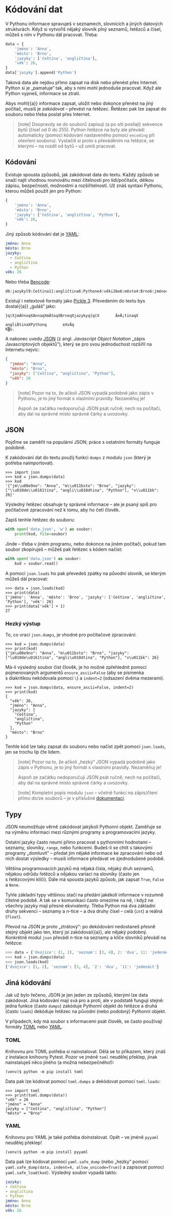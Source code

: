 # Kódování dat

V Pythonu informace spravuješ v seznamech, slovnících a jiných datových
strukturách.
Když si vytvoříš nějaký slovník plný seznamů, řetězců a čísel,
můžeš s ním v Pythonu dál pracovat. Třeba:

```python
data = {
    'jméno': 'Anna',
    'město': 'Brno',
    'jazyky': ['čeština', 'angličtina'],
    'věk': 26,
}
data['jazyky'].append('Python')
```

Taková data ale nejdou přímo zapsat na disk nebo přenést přes Internet.
Python si je „pamatuje“ tak, aby s nimi mohl jednoduše pracovat.
Když ale Python vypneš, informace se ztratí.

Abys mohl{{a}} informace zapsat, uložit nebo dokonce přenést na jiný počítač,
musíš je *zakódovat* – převést na řetězec.
Řetězec pak lze zapsat do souboru nebo třeba poslat přes Internet.

> [note]
> Doopravdy se do souborů zapisují (a po síti posílají)
> sekvence *bytů* (čísel od 0 do 255).
> Python řetězce na byty ale převádí automaticky (pomocí kódování
> nastaveného pomocí `encoding` při otevření souboru).
> Vystačíš si proto s převáděním na řetězce, se kterými – na rozdíl od bytů
> – už umíš pracovat.


## Kódování

Existuje spousta způsobů, jak zakódovat data do textu.
Každý způsob se snaží najít vhodnou rovnováhu mezi
čitelností pro lidi/počítače, délkou zápisu,
bezpečností, možnostmi a rozšiřitelností.
Už znáš syntaxi Pythonu, kterou můžeš použít jen pro Python:

```python
{
    'jméno': 'Anna',
    'město': 'Brno',
    'jazyky': ['čeština', 'angličtina', 'Python'],
    'věk': 26,
}
```

Jiný způsob kódování dat je [YAML](http://www.yaml.org/):

```yaml
jméno: Anna
město: Brno
jazyky:
  - čeština
  - angličtina
  - Python
věk: 26
```

Nebo třeba [Bencode](http://en.wikipedia.org/wiki/Bencode):

```plain
d6:jazykyl9:čeština11:angličtina6:Pythone4:věki26e6:město4:Brno6:jméno4:Annae
```

Existují i netextové formáty jako
[Pickle 3](https://docs.python.org/3/library/pickle.html).
Převedením do textu bys dostal{{a}} „guláš“ jako:

```plain
}q(XjmÃ©noqXAnnaqXmÄtoqXBrnoqXjazykyq]q(X       ÄeÅ¡tinaqX
                                                          angliÄtinaXPythonq       eXvÄq
K▒u.
```

A nakonec uvedu [JSON](http://json.org/)
(z angl. *Javascript Object Notation* „zápis Javascriptových objektů”),
který se pro svou jednoduchost rozšířil na Internetu nejvíc:

```json
{
  "jméno": "Anna",
  "město": "Brno",
  "jazyky": ["čeština", "angličtina", "Python"],
  "věk": 26
}
```

> [note]
> Pozor na to, že ačkoli JSON vypadá podobně jako zápis
> v Pythonu, je to jiný formát s vlastními pravidly.
> Nezaměňuj je!
>
> Aspoň ze začátku nedoporučuji JSON psát ručně;
> nech na počítači, aby dal na správné místo správné
> čárky a uvozovky.


## JSON

Pojďme se zaměřit na populární JSON; práce s ostatními formáty funguje podobně.

K zakódování dat do textu použij funkci `dumps` z modulu `json`
(který je potřeba naimportovat).

```pycon
>>> import json
>>> kod = json.dumps(data)
>>> kod
'{"jm\\u00e9no": "Anna", "m\\u011bsto": "Brno", "jazyky": ["\\u010de\\u0161tina", "angli\\u010dtina", "Python"], "v\\u011bk": 26}'
```

Výsledný řetězec obsahuje ty správné informace – ale je psaný spíš pro
počítačové zpracování než k tomu, aby ho četl člověk.

Zapiš tenhle řetězec do souboru:

```python
with open('data.json', 'w') as soubor:
    print(kod, file=soubor)
```

Jinde – třeba v jiném programu, nebo dokonce na jiném počítači, pokud tam
soubor zkopíruješ – můžeš pak řetězec s kódem načíst:

```python
with open('data.json') as soubor:
    kod = soubor.read()
```

A pomocí `json.loads` ho pak převedeš zpátky na původní slovník,
se kterým můžeš dál pracovat:

```pycon
>>> data = json.loads(kod)
>>> print(data)
{'jméno': 'Anna', 'město': 'Brno', 'jazyky': ['čeština', 'angličtina', 'Python'], 'věk': 26}
>>> print(data['věk'] + 1)
27
```


### Hezký výstup

To, co vrací `json.dumps`, je vhodné pro počítačové zpracování:

```pycon
>>> kod = json.dumps(data)
>>> print(kod)
{"jm\u00e9no": "Anna", "m\u011bsto": "Brno", "jazyky": ["\u010de\u0161tina", "angli\u010dtina", "Python"], "v\u011bk": 26}
```

Má-li výsledný soubor číst člověk, je ho možné zpřehlednit
pomocí pojmenovaných argumentů `ensure_ascii=False`
(aby se písmenka s diakritikou nekódovala pomocí `\`)
a `indent=2` (odsazení dvěma mezerami).

```pycon
>>> kod = json.dumps(data, ensure_ascii=False, indent=2)
>>> print(kod)
{
  "věk": 26,
  "jméno": "Anna",
  "jazyky": [
    "čeština",
    "angličtina",
    "Python"
  ],
  "město": "Brno"
}
```

Tenhle kód lze taky zapsat do souboru nebo načíst zpět pomocí `json.loads`,
jen se trochu líp čte lidem.

> [note]
> Pozor na to, že ačkoli „hezký“ JSON vypadá podobně jako zápis
> v Pythonu, je to jiný formát s vlastními pravidly.
> Nezaměňuj je!
>
> Aspoň ze začátku nedoporučuji JSON psát ručně;
> nech na počítači, aby dal na správné místo správné
> čárky a uvozovky.

> [note]
> Kompletní popis modulu `json` –
> včetně funkcí na zápis/čtení přímo do/ze souborů –
> je v příslušné [dokumentaci](https://docs.python.org/3/library/json.html).


## Typy


JSON neumožňuje věrně zakódovat jakýkoli Pythonní objekt.
Zaměřuje se na výměnu informací mezi různými programy a programovacími jazyky.

Ostatní jazyky často neumí přímo pracovat s pythonními hodnotami – seznamy,
slovníky, `range`, nebo funkcemi.
Budeš-li se chtít s takovými programy „domluvit” –
předat jim nějaké informace ke zpracování
nebo od nich dostat výsledky –
musíš informace předávat ve zjednodušené podobě.

Většina programovacích jazyků má nějaká čísla, nějaký druh seznamů,
nějakou odrůdu řetězců a nějakou variaci na slovníky
(často jen s řetězcovými klíči).
Dále má spousta jazyků způsob, jak zapsat
`True`, `False` a `None`.

Tyhle základní typy většinou stačí na předání
jakékoli informace v rozumně čitelné podobě.
A tak se v komunikaci často omezíme na ně,
i když ne všechny jazyky mají přesné ekvivalenty.
Třeba Python má dva základní druhy sekvencí – seznamy a <var>n</var>-tice – a
dva druhy čísel – celá (`int`) a reálná (`float`).

Převod na JSON je proto „ztrátový“: po dekódování nedostaneš přesně stejný
objekt jako ten, který jsi zakódoval{{a}}, ale nějaký podobný.
Konkrétně modul `json` převádí <var>n</var>-tice na seznamy
a klíče slovníků převádí na řetězce:

```python
>>> data = {'dvojice': (1, 2), 'seznam': [3, 4], 2: 'dva', 11: 'jedenáct'}
>>> kod = json.dumps(data)
>>> json.loads(kod)
{'dvojice': [1, 2], 'seznam': [3, 4], '2': 'dva', '11': 'jedenáct'}
```


## Jiná kódování

Jak už bylo řečeno, JSON je jen jeden ze způsobů, kterými lze data zakódovat.
Jiná kódování mají svá pro a proti, ale v podstatě fungují stejně:
jedna funkce (často `dumps`) zakóduje Pythonní objekt do řetězce a druhá
(často `loads`) dekóduje řetězec na původní (nebo podobný) Pythonní objekt.

V případech, kdy má soubor s informacemi psát člověk,
se často používají formáty [TOML] nebo [YAML].


### TOML

Knihovnu pro TOML potřeba si nainstalovat.
Dělá se to příkazem, který znáš z instalace knihovny Pytest.
Pozor ve jméně `toml` neudělej překlep, jinak nainstaluješ něco jiného
(a možná nebezpečného!):

```console
(venv)$ python -m pip install toml
```

Data pak lze kódovat pomocí `toml.dumps` a dekódovat pomocí `toml.loads`:


```pycon
>>> import toml
>>> print(toml.dumps(data))
"věk" = 26
"jméno" = "Anna"
jazyky = ["čeština", "angličtina", "Python"]
"město" = "Brno"
```


### YAML

Knihovnu pro YAML je také potřeba doinstalovat.
Opět – ve jméně `pyyaml` neudělej překlep!

```console
(venv)$ python -m pip install pyyaml
```

Data pak lze kódovat pomocí `yaml.safe_dump` (nebo „hezky“
pomocí `yaml.safe_dump(data, indent=4, allow_unicode=True)`)
a zapisovat pomocí `yaml.safe_load(kod)`.
Výsledný soubor vypadá takto:

```yaml
jazyky:
- čeština
- angličtina
- Python
jméno: Anna
město: Brno
věk: 26
```


[JSON]: https://www.json.org
[TOML]: https://github.com/toml-lang/toml
[YAML]: https://yaml.org/

